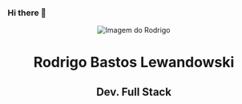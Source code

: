 ### Hi there 👋

 <header>
      <div class="cabecalho">
        <img
          class="foto-rodrigo"
          src="https://avatars.githubusercontent.com/u/87920248?v=4"
          alt="Imagem do Rodrigo"
        />
        <div class="nome-cabecalho">
          <h1 class="nome">Rodrigo Bastos Lewandowski</h1>
          <h2 class="nome">Dev. Full Stack</h2>
        </div>
      </div>
    </header>


<!--
**0Rodrigo0/0Rodrigo0** is a ✨ _special_ ✨ repository because its `README.md` (this file) appears on your GitHub profile.

Here are some ideas to get you started:

- 🔭 I’m currently working on ...
- 🌱 I’m currently learning ...
- 👯 I’m looking to collaborate on ...
- 🤔 I’m looking for help with ...
- 💬 Ask me about ...
- 📫 How to reach me: ...
- 😄 Pronouns: ...
- ⚡ Fun fact: ...
-->
